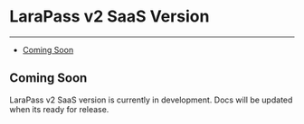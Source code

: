 # LaraPass v2 SaaS Version

---

- [Coming Soon](#coming-soon)

<a name="coming-soon"></a>
## Coming Soon

LaraPass v2 SaaS version is currently in development. Docs will be updated when its ready for release.